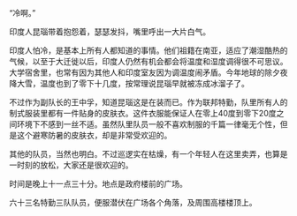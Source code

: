 “冷啊。”

印度人昆瑙带着抱怨着，瑟瑟发抖，嘴里呼出一大片白气。

印度人怕冷，是基本上所有人都知道的事情。他们祖籍在南亚，适应了潮湿酷热的气候，以至于大迁徙以后，印度人仍然有机会都会将温度和湿度调得很不可思议。大学宿舍里，也常有因为其他人和印度室友因为调温度闹矛盾。今年地球的除夕夜降大雪，温度也到了零下十几度，按常理说昆瑙早就被冻成冰溜子了。

不过作为副队长的王中孚，知道昆瑙这是在装而已。作为联邦特勤，队里所有人的制式服装里都有一件贴身的皮肤衣。这件衣服能保证人在零上40度到零下20度之间环境下不感到一丝不适。虽然队里队员一般不喜欢制服的千篇一律毫无个性，但是这个避寒防暑的皮肤衣，却是非常受欢迎的。

其他的队员，当然也明白。不过巡逻实在枯燥，有一个年轻人在这里卖弄，也算是一时刻的放松，大家还是很欢迎的。

时间是晚上十一点三十分。地点是政府楼前的广场。

六十三名特勤三队队员，便服潜伏在广场各个角落，及周围高楼楼顶上。
